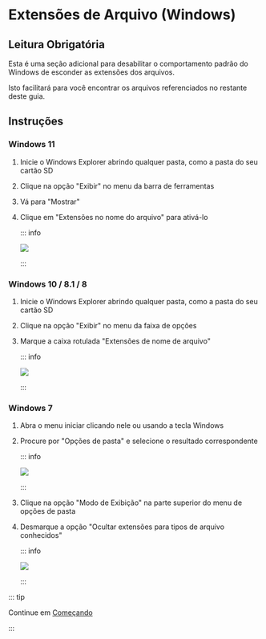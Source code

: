 # Extensões de Arquivo (Windows)

## Leitura Obrigatória

Esta é uma seção adicional para desabilitar o comportamento padrão do Windows de esconder as extensões dos arquivos.

Isto facilitará para você encontrar os arquivos referenciados no restante deste guia.

## Instruções

### Windows 11

1. Inicie o Windows Explorer abrindo qualquer pasta, como a pasta do seu cartão SD
2. Clique na opção "Exibir" no menu da barra de ferramentas
3. Vá para "Mostrar"
4. Clique em "Extensões no nome do arquivo" para ativá-lo

    ::: info

    ![](/images/screenshots/windows-11-file-extensions.png)

    :::

### Windows 10 / 8.1 / 8

1. Inicie o Windows Explorer abrindo qualquer pasta, como a pasta do seu cartão SD
2. Clique na opção "Exibir" no menu da faixa de opções
3. Marque a caixa rotulada "Extensões de nome de arquivo"

    ::: info

    ![](/images/screenshots/windows-10-file-extensions.png)

    :::

### Windows 7

1. Abra o menu iniciar clicando nele ou usando a tecla Windows

2. Procure por "Opções de pasta" e selecione o resultado correspondente

    ::: info

    ![](/images/screenshots/windows-7-folder-options-start-menu.png)

    :::

3. Clique na opção "Modo de Exibição" na parte superior do menu de opções de pasta

4. Desmarque a opção "Ocultar extensões para tipos de arquivo conhecidos"

    ::: info

    ![](/images/screenshots/windows-7-folder-options.png)

    :::

::: tip

Continue em [Começando](get-started)

:::

